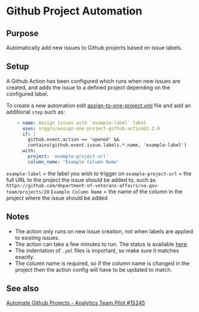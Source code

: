 # Github Project Automation

## Purpose

Automatically add new issues to Github projects based on issue labels.

## Setup

A Github Action has been configured which runs when new issues are created, and adds the issue to a defined project depending on the configured label.

To create a new automation edit [assign-to-one-project.yml](https://github.com/department-of-veterans-affairs/va.gov-team/blob/master/.github/workflows/assign-to-one-project.yml) file and add an additional `step` such as:
```yaml
    - name: Assign issues with `example-label` label
      uses: srggrs/assign-one-project-github-action@1.2.0
      if: |
        github.event.action == 'opened' && 
        contains(github.event.issue.labels.*.name, 'example-label')
      with:
        project: 'example-project-url'
        column_name: 'Example Column Name'
```

`example-label` = the label you wish to trigger on
`example-project-url` = the full URL to the project the issue should be added to, such as `https://github.com/department-of-veterans-affairs/va.gov-team/projects/20`
`Example Column Name` = the name of the column in the project where the issue should be added

## Notes

- The action only runs on new issue creation, not when labels are applied to existing issues.
- The action can take a few minutes to run. The status is available [here](https://github.com/department-of-veterans-affairs/va.gov-team/actions?query=workflow%3A%22Assign+to+One+Project%22).
- The indentation of `.yml` files is important, so make sure it matches exactly.
- The column name is required, so if the column name is changed in the project then the action config will have to be updated to match.


## See also
[Automate Github Projects - Analytics Team Pilot #15245](https://github.com/department-of-veterans-affairs/va.gov-team/issues/15245)
